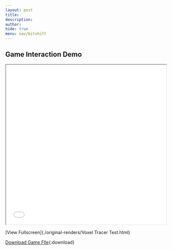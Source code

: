 ```yaml
---
layout: post 
title: 
description: 
author: 
hide: true
menu: nav/bitshift
---
```


## Game Interaction Demo

<iframe src="./original-renders/Voxel Tracer Test.html" width="100%" height="500px"></iframe>

[View Fullscreen](./original-renders/Voxel Tracer Test.html)

[Download Game FIle](./original-renders/Voxel-Tracer-Test.html){:download}